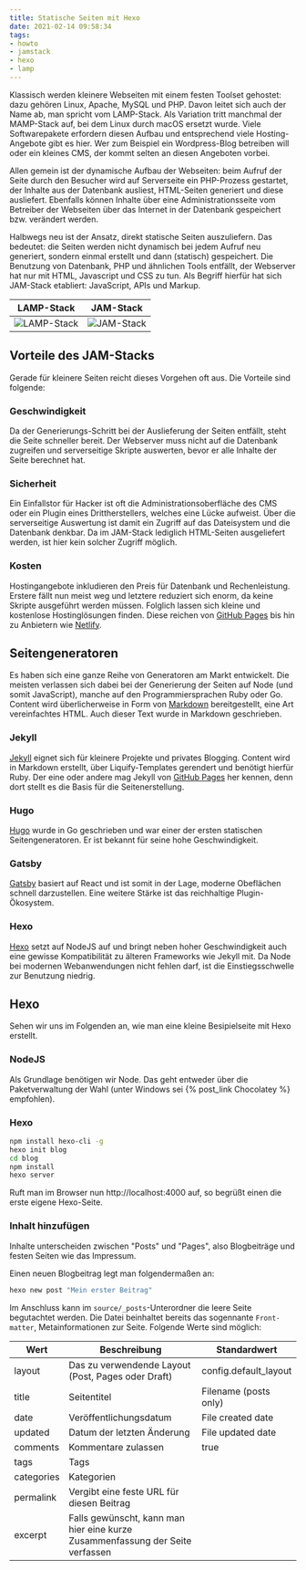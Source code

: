 ```yaml
---
title: Statische Seiten mit Hexo
date: 2021-02-14 09:58:34
tags:
- howto
- jamstack
- hexo
- lamp
---
```


Klassisch werden kleinere Webseiten  mit einem festen Toolset gehostet: dazu gehören Linux, Apache, MySQL und PHP. Davon leitet sich auch der Name ab, man spricht vom LAMP-Stack. Als Variation tritt manchmal der MAMP-Stack auf, bei dem Linux durch macOS ersetzt wurde. Viele Softwarepakete erfordern diesen Aufbau und entsprechend viele Hosting-Angebote gibt es hier. Wer zum Beispiel ein Wordpress-Blog betreiben will oder ein kleines CMS, der
kommt selten an diesen Angeboten vorbei.

Allen gemein ist der dynamische Aufbau der Webseiten: beim Aufruf der Seite durch den Besucher wird auf Serverseite ein PHP-Prozess gestartet, der Inhalte aus der Datenbank ausliest, HTML-Seiten generiert und diese ausliefert. Ebenfalls können Inhalte über eine Administrationsseite vom Betreiber der Webseiten über das Internet in der Datenbank gespeichert bzw. verändert werden.

Halbwegs neu ist der Ansatz, direkt statische Seiten auszuliefern. Das bedeutet: die Seiten werden nicht dynamisch bei jedem Aufruf neu generiert, sondern einmal erstellt und dann (statisch) gespeichert. Die Benutzung von Datenbank, PHP und ähnlichen Tools entfällt, der Webserver hat nur mit HTML, Javascript und CSS zu tun. Als Begriff hierfür hat sich JAM-Stack etabliert: JavaScript, APIs und Markup.

LAMP-Stack                    | JAM-Stack
------------------------------|------------------------
![LAMP-Stack](lampstack.png)  | ![JAM-Stack](jamstack.png)

## Vorteile des JAM-Stacks

Gerade für kleinere Seiten reicht dieses Vorgehen oft aus. Die Vorteile sind folgende:

### Geschwindigkeit

Da der Generierungs-Schritt bei der Auslieferung der Seiten entfällt, steht die Seite schneller bereit. Der Webserver muss nicht auf die Datenbank zugreifen und serverseitige Skripte auswerten, bevor er alle Inhalte der Seite berechnet hat.

### Sicherheit

Ein Einfallstor für Hacker ist oft die Administrationsoberfläche des CMS oder ein Plugin eines Drittherstellers, welches eine Lücke aufweist. Über die serverseitige Auswertung ist damit ein Zugriff auf das Dateisystem und die Datenbank denkbar. Da im JAM-Stack lediglich HTML-Seiten ausgeliefert werden, ist hier kein solcher Zugriff möglich.

### Kosten

Hostingangebote inkludieren den Preis für Datenbank und Rechenleistung. Erstere fällt nun meist weg und letztere reduziert sich enorm, da keine Skripte ausgeführt werden müssen. Folglich lassen sich kleine und kostenlose Hostinglösungen finden. Diese reichen von [GitHub Pages](https://pages.github.com/) bis hin zu Anbietern wie [Netlify](https://www.netlify.com/).

## Seitengeneratoren

Es haben sich eine ganze Reihe von Generatoren am Markt entwickelt. Die meisten verlassen sich dabei bei der Generierung der Seiten auf Node (und somit JavaScript), manche auf den Programmiersprachen Ruby oder Go. Content wird überlicherweise in Form von [Markdown](https://de.wikipedia.org/wiki/Markdown) bereitgestellt, eine Art vereinfachtes HTML. Auch dieser Text wurde in Markdown geschrieben.

### Jekyll

[Jekyll](http://jekyllrb.com/) eignet sich für kleinere Projekte und privates Blogging. Content wird in Markdown erstellt, über Liquify-Templates gerendert und benötigt hierfür Ruby. Der eine oder andere mag Jekyll von [GitHub Pages](https://pages.github.com/) her kennen, denn dort stellt es die Basis für die Seitenerstellung.

### Hugo

[Hugo](https://gohugo.io/) wurde in Go geschrieben und war einer der ersten statischen Seitengeneratoren. Er ist bekannt für seine hohe Geschwindigkeit.

### Gatsby

[Gatsby](http://gatsbyjs.org/) basiert auf React und ist somit in der Lage, moderne Obeflächen schnell darzustellen. Eine weitere Stärke ist das reichhaltige Plugin-Ökosystem.

### Hexo

[Hexo](https://hexo.io/) setzt auf NodeJS auf und bringt neben hoher Geschwindigkeit auch eine gewisse Kompatibilität zu älteren Frameworks wie Jekyll mit. Da Node bei modernen Webanwendungen nicht fehlen darf, ist die Einstiegsschwelle zur Benutzung niedrig.

## Hexo

Sehen wir uns im Folgenden an, wie man eine kleine Besipielseite mit Hexo erstellt.

### NodeJS

Als Grundlage benötigen wir Node. Das geht entweder über die Paketverwaltung der Wahl (unter Windows sei {% post_link Chocolatey %} empfohlen).

### Hexo

```bash
npm install hexo-cli -g
hexo init blog
cd blog
npm install
hexo server
```

Ruft man im Browser nun http://localhost:4000 auf, so begrüßt einen die erste eigene Hexo-Seite.

### Inhalt hinzufügen

Inhalte unterscheiden zwischen "Posts" und "Pages", also Blogbeiträge und festen Seiten wie das Impressum.

Einen neuen Blogbeitrag legt man folgendermaßen an:

```bash
hexo new post "Mein erster Beitrag"
```

Im Anschluss kann im ``source/_posts``-Unterordner die leere Seite begutachtet werden. Die Datei beinhaltet bereits das sogennante ``Front-matter``, Metainformationen zur Seite. Folgende Werte sind möglich:

Wert |	Beschreibung |	Standardwert
--------|-------------|------------
layout |	Das zu verwendende Layout (Post, Pages oder Draft)	|config.default_layout
title |	Seitentitel	| Filename (posts only)
date |	Veröffentlichungsdatum |	File created date
updated | Datum der letzten Änderung |	File updated date
comments |	Kommentare zulassen |	true
tags | Tags |
categories | Kategorien |
permalink |	Vergibt eine feste URL für diesen Beitrag |
excerpt |	Falls gewünscht, kann man hier eine kurze Zusammenfassung der Seite verfassen |
